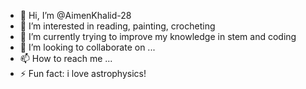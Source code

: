 - 👋 Hi, I’m @AimenKhalid-28
- 👀 I’m interested in reading, painting, crocheting
- 🌱 I’m currently trying to improve my knowledge in stem and coding 
- 💞️ I’m looking to collaborate on ...
- 📫 How to reach me ...
- ⚡ Fun fact: i love astrophysics!

<!---
AimenKhalid-28/AimenKhalid-28 is a ✨ special ✨ repository because its `README.md` (this file) appears on your GitHub profile.
You can click the Preview link to take a look at your changes.
--->
